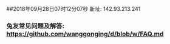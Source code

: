 ##2018年09月28日07时12分07秒 新址: 142.93.213.241
### 兔友常见问题及解答: https://github.com/wanggonging/d/blob/w/FAQ.md
